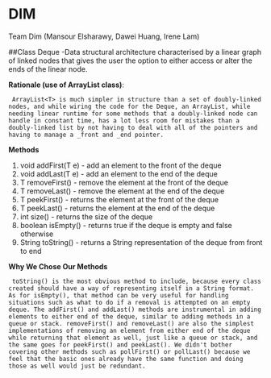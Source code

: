 # DIM
Team Dim (Mansour Elsharawy, Dawei Huang, Irene Lam)

##Class Deque
-Data structural architecture characterised by a linear graph of linked nodes that gives
the user the option to either access or alter the ends of the linear node.

**Rationale (use of ArrayList<T> class)**:

     ArrayList<T> is much simpler in structure than a set of doubly-linked nodes, and while wiring the code for the Deque, an ArrayList, while needing linear runtime for some methods that a doubly-linked node can handle in constant time, has a lot less room for mistakes than a doubly-linked list by not having to deal with all of the pointers and having to manage a _front and _end pointer.

**Methods**
1. void addFirst(T e) - add an element to the front of the deque
2. void addLast(T e) - add an element to the end of the deque
3. T removeFirst() - remove the element at the front of the deque
4. T removeLast() - remove the element at the end of the deque
5. T peekFirst() - returns the element at the front of the deque
6. T peekLast() - returns the element at the end of the deque
7. int size() - returns the size of the deque
8. boolean isEmpty() - returns true if the deque is empty and false otherwise
9. String toString() - returns a String representation of the deque from front to end

**Why We Chose Our Methods**

     toString() is the most obvious method to include, because every class created should have a way of representing itself in a String format. As for isEmpty(), that method can be very useful for handling situations such as what to do if a removal is attempted on an empty deque. The addFirst() and addLast() methods are instrumental in adding elements to either end of the deque, similar to adding methods in a queue or stack. removeFirst() and removeLast() are also the simplest implementations of removing an element from either end of the deque while returning that element as well, just like a queue or stack, and the same goes for peekFirst() and peekLast(). We didn't bother covering other methods such as pollFirst() or pollLast() because we feel that the basic ones already have the same function and doing those as well would just be redundant.